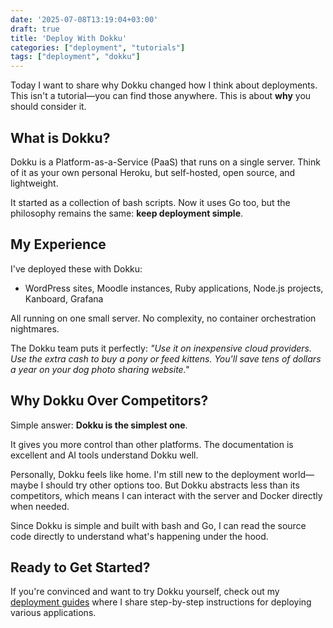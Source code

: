 ```yaml
---
date: '2025-07-08T13:19:04+03:00'
draft: true
title: 'Deploy With Dokku'
categories: ["deployment", "tutorials"]
tags: ["deployment", "dokku"]
---
```


Today I want to share why Dokku changed how I think about deployments. This isn't a tutorial—you can find those anywhere. This is about **why** you should consider it.

## What is Dokku?

Dokku is a Platform-as-a-Service (PaaS) that runs on a single server. Think of it as your own personal Heroku, but self-hosted, open source, and lightweight.

It started as a collection of bash scripts. Now it uses Go too, but the philosophy remains the same: **keep deployment simple**.

## My Experience

I've deployed these with Dokku:
- WordPress sites, Moodle instances, Ruby applications, Node.js projects, Kanboard, Grafana

All running on one small server. No complexity, no container orchestration nightmares.

The Dokku team puts it perfectly: *"Use it on inexpensive cloud providers. Use the extra cash to buy a pony or feed kittens. You'll save tens of dollars a year on your dog photo sharing website."*

## Why Dokku Over Competitors?

Simple answer: **Dokku is the simplest one**.

It gives you more control than other platforms. The documentation is excellent and AI tools understand Dokku well. 

Personally, Dokku feels like home. I'm still new to the deployment world—maybe I should try other options too. But Dokku abstracts less than its competitors, which means I can interact with the server and Docker directly when needed. 

Since Dokku is simple and built with bash and Go, I can read the source code directly to understand what's happening under the hood.

## Ready to Get Started?

If you're convinced and want to try Dokku yourself, check out my [deployment guides](/deployment-guides/) where I share step-by-step instructions for deploying various applications.